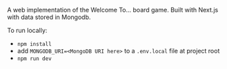 A web implementation of the Welcome To... board game. Built with Next.js with data stored in Mongodb.

To run locally:
- `npm install`
- add `MONGODB_URI=<MongoDB URI here>` to a `.env.local` file at project root
- `npm run dev`
